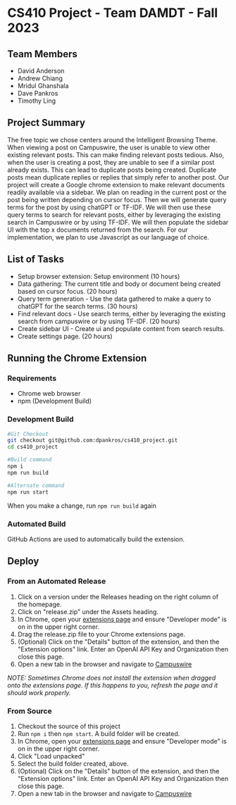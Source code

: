 # CS410 Project - Team DAMDT - Fall 2023


## Team Members

- David Anderson
- Andrew Chiang
- Mridul Ghanshala
- Dave Pankros
- Timothy Ling


## Project Summary

The free topic we chose centers around the Intelligent Browsing Theme. When
viewing a post on Campuswire, the user is unable to view other existing relevant posts.
This can make finding relevant posts tedious. Also, when the user is creating a post,
they are unable to see if a similar post already exists. This can lead to duplicate posts
being created. Duplicate posts mean duplicate replies or replies that simply refer to
another post.
Our project will create a Google chrome extension to make relevant documents
readily available via a sidebar. We plan on reading in the current post or the post being
written depending on cursor focus. Then we will generate query terms for the post by
using chatGPT or TF-IDF. We will then use these query terms to search for relevant
posts, either by leveraging the existing search in Campuswire or by using TF-IDF. We
will then populate the sidebar UI with the top x documents returned from the search. For
our implementation, we plan to use Javascript as our language of choice.


## List of Tasks

- Setup browser extension: Setup environment (10 hours)
- Data gathering: The current title and body or document being created
based on cursor focus. (20 hours)
- Query term generation - Use the data gathered to make a query to
chatGPT for the search terms. (30 hours)
- Find relevant docs - Use search terms, either by leveraging the existing
search from campuswire or by using TF-IDF. (20 hours)
- Create sidebar UI - Create ui and populate content from search results.
- Create settings page. (20 hours)


## Running the Chrome Extension

### Requirements

- Chrome web browser
- npm (Development Build)


### Development Build
```bash
#Git Checkout
git checkout git@github.com:dpankros/cs410_project.git
cd cs410_project

#Build command
npm i
npm run build

#Alternate command
npm run start
```
When you make a change, run `npm run build` again


### Automated Build

GitHub Actions are used to automatically build the extension. 


## Deploy

### From an Automated Release

1. Click on a version under the Releases heading on the right column of the homepage.
2. Click on "release.zip" under the Assets heading.
4. In Chrome, open your [extensions page](chrome://extensions/) and ensure "Developer mode" is on in the upper right corner.
5. Drag the release.zip file to your Chrome extensions page.
6. (Optional) Click on the "Details" button of the extension, and then the "Extension options" link.  Enter an OpenAI API Key and Organization then close this page.
1. Open a new tab in the browser and navigate to [Campuswire](https://www.campuswire.com)

_NOTE: Sometimes Chrome does not install the extension when dragged onto the extensions page.  If this happens to you, refresh the page and it should work properly._

### From Source

1. Checkout the source of this project
2. Run `npm i` then `npm start`.  A build folder will be created.
4. In Chrome, open your [extensions page](chrome://extensions/) and ensure "Developer mode" is on in the upper right corner.
1. Click "Load unpacked"
1. Select the build folder created, above.
2. (Optional) Click on the "Details" button of the extension, and then the "Extension options" link.  Enter an OpenAI API Key and Organization then close this page.
1. Open a new tab in the browser and navigate to [Campuswire](https://www.campuswire.com)

